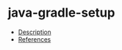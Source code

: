 # java-gradle-setup

- [Description](https://github.com/bakdata/ci-templates/tree/main/docs/actions/java-gradle-setup)
- [References](https://github.com/bakdata/ci-templates/tree/main/docs/actions/java-gradle-setup)
